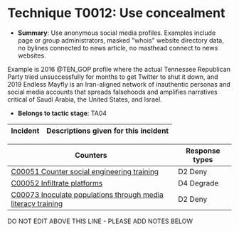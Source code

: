 # Technique T0012: Use concealment

* **Summary**: Use anonymous social media profiles. Examples include page or group administrators, masked "whois" website directory data, no bylines connected to news article, no masthead connect to news websites. 

Example is 2016 @TEN_GOP profile where the actual Tennessee Republican Party tried unsuccessfully for months to get Twitter to shut it down, and 2019 Endless Mayfly is an Iran-aligned network of inauthentic personas and social media accounts that spreads falsehoods and amplifies narratives critical of Saudi Arabia, the United States, and Israel.

* **Belongs to tactic stage**: TA04


| Incident | Descriptions given for this incident |
| -------- | -------------------- |



| Counters | Response types |
| -------- | -------------- |
| [C00051 Counter social engineering training](../counters/C00051.md) | D2 Deny |
| [C00052 Infiltrate platforms](../counters/C00052.md) | D4 Degrade |
| [C00073 Inoculate populations through media literacy training](../counters/C00073.md) | D2 Deny |


DO NOT EDIT ABOVE THIS LINE - PLEASE ADD NOTES BELOW